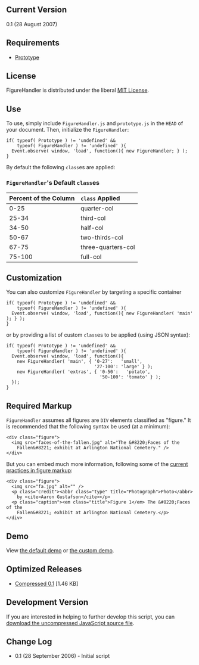 ## Current Version ##

0.1 (28 August 2007)

## Requirements ##

  * [Prototype](http://prototypejs.org)

## License ##

FigureHandler is distributed under the liberal [MIT License](http://easy-designs.googlecode.com/svn/trunk/FigureHandler/working/LICENSE).

## Use ##

To use, simply include `FigureHandler.js` and `prototype.js` in the `HEAD` of your document. Then, initialize the `FigureHandler`:

```
if( typeof( Prototype ) != 'undefined' &&
    typeof( FigureHandler ) != 'undefined' ){
  Event.observe( window, 'load', function(){ new FigureHandler; } );
}
```

By default the following `class`es are applied:

### `FigureHandler`'s Default `class`es ###

| **Percent of the Column** | **`class` Applied** |
|:--------------------------|:--------------------|
| 0-25                      | quarter-col         |
| 25-34                     | third-col           |
| 34-50                     | half-col            |
| 50-67                     | two-thirds-col      |
| 67-75                     | three-quarters-col  |
| 75-100                    | full-col            |

## Customization ##

You can also customize `FigureHandler` by targeting a specific container

```
if( typeof( Prototype ) != 'undefined' &&
    typeof( FigureHandler ) != 'undefined' ){
  Event.observe( window, 'load', function(){ new FigureHandler( 'main' ); } );
}
```

or by providing a list of custom `class`es to be applied (using JSON syntax):

```
if( typeof( Prototype ) != 'undefined' &&
    typeof( FigureHandler ) != 'undefined' ){
  Event.observe( window, 'load', function(){
    new FigureHandler( 'main', { '0-27':   'small',
                                 '27-100': 'large' } );
    new FigureHandler( 'extras', { '0-50':   'potato',
                                   '50-100': 'tomato' } );
  });
}
```

## Required Markup ##

`FigureHandler` assumes all figures are `DIV` elements classified as "figure." It is recommended that the following syntax be used (at a minimum):

```
<div class="figure">
  <img src="faces-of-the-fallen.jpg" alt="The &#8220;Faces of the
    Fallen&#8221; exhibit at Arlington National Cemetery." />
</div>
```

But you can embed much more information, following some of the [current practices in figure markup](http://microformats.org/wiki/figure-examples#Revenue_Watch_Institute_.28website_forthcoming.29):

```
<div class="figure">
  <img src="fa.jpg" alt="" />
  <p class="credit"><abbr class="type" title="Photograph">Photo</abbr>
    by <cite>Aaron Gustafson</cite></p>
  <p class="caption"><em class="title">Figure 1</em> The &#8220;Faces of the
    Fallen&#8221; exhibit at Arlington National Cemetery.</p>
</div>
```

## Demo ##

View [the default demo](http://easy-designs.googlecode.com/svn/trunk/FigureHandler/demo/default.html) or [the custom demo](http://easy-designs.googlecode.com/svn/trunk/FigureHandler/demo/custom.html).

## Optimized Releases ##

  * [Compressed 0.1](http://easy-designs.googlecode.com/svn/trunk/FigureHandler/0.1/FigureHandler-v0.1.zip) [1.46 KB]

## Development Version ##

If you are interested in helping to further develop this script, you can [download the uncompressed JavaScript source file](http://easy-designs.googlecode.com/svn/trunk/FigureHandler/working/FigureHandler.js).

## Change Log ##

  * 0.1 (28 September 2006) - Initial script